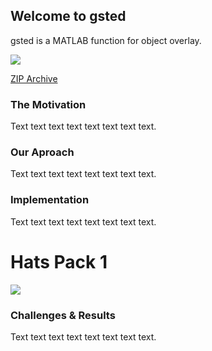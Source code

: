 ## Welcome to gsted

gsted is a MATLAB function for object overlay.

![](https://github.com/gsted/gsted/blob/master/gsted.png)

[ZIP Archive](gsted.zip)

### The Motivation

Text text text text text text text text.

### Our Aproach

Text text text text text text text text.

### Implementation

Text text text text text text text text.

# Hats Pack 1

![](https://github.com/gsted/gsted/blob/master/Hats/hats.png)


### Challenges & Results

Text text text text text text text text.



